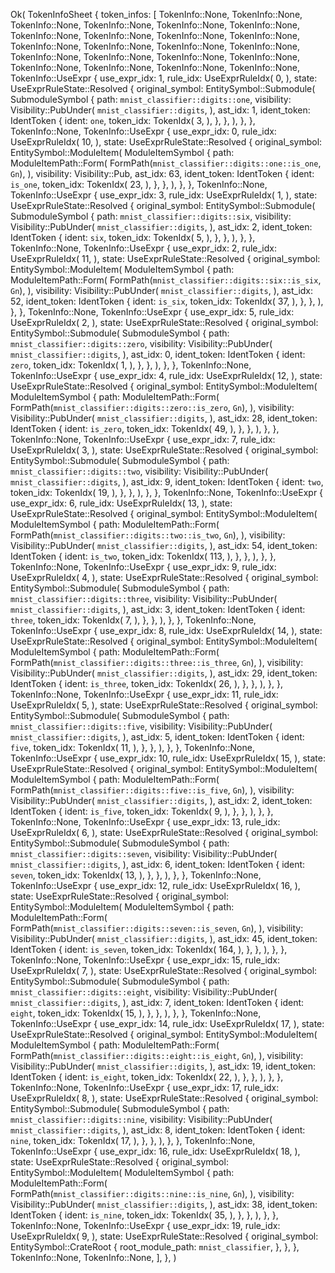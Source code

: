 Ok(
    TokenInfoSheet {
        token_infos: [
            TokenInfo::None,
            TokenInfo::None,
            TokenInfo::None,
            TokenInfo::None,
            TokenInfo::None,
            TokenInfo::None,
            TokenInfo::None,
            TokenInfo::None,
            TokenInfo::None,
            TokenInfo::None,
            TokenInfo::None,
            TokenInfo::None,
            TokenInfo::None,
            TokenInfo::None,
            TokenInfo::None,
            TokenInfo::None,
            TokenInfo::None,
            TokenInfo::None,
            TokenInfo::None,
            TokenInfo::None,
            TokenInfo::None,
            TokenInfo::None,
            TokenInfo::UseExpr {
                use_expr_idx: 1,
                rule_idx: UseExprRuleIdx(
                    0,
                ),
                state: UseExprRuleState::Resolved {
                    original_symbol: EntitySymbol::Submodule(
                        SubmoduleSymbol {
                            path: `mnist_classifier::digits::one`,
                            visibility: Visibility::PubUnder(
                                `mnist_classifier::digits`,
                            ),
                            ast_idx: 1,
                            ident_token: IdentToken {
                                ident: `one`,
                                token_idx: TokenIdx(
                                    3,
                                ),
                            },
                        },
                    ),
                },
            },
            TokenInfo::None,
            TokenInfo::UseExpr {
                use_expr_idx: 0,
                rule_idx: UseExprRuleIdx(
                    10,
                ),
                state: UseExprRuleState::Resolved {
                    original_symbol: EntitySymbol::ModuleItem(
                        ModuleItemSymbol {
                            path: ModuleItemPath::Form(
                                FormPath(`mnist_classifier::digits::one::is_one`, `Gn`),
                            ),
                            visibility: Visibility::Pub,
                            ast_idx: 63,
                            ident_token: IdentToken {
                                ident: `is_one`,
                                token_idx: TokenIdx(
                                    23,
                                ),
                            },
                        },
                    ),
                },
            },
            TokenInfo::None,
            TokenInfo::UseExpr {
                use_expr_idx: 3,
                rule_idx: UseExprRuleIdx(
                    1,
                ),
                state: UseExprRuleState::Resolved {
                    original_symbol: EntitySymbol::Submodule(
                        SubmoduleSymbol {
                            path: `mnist_classifier::digits::six`,
                            visibility: Visibility::PubUnder(
                                `mnist_classifier::digits`,
                            ),
                            ast_idx: 2,
                            ident_token: IdentToken {
                                ident: `six`,
                                token_idx: TokenIdx(
                                    5,
                                ),
                            },
                        },
                    ),
                },
            },
            TokenInfo::None,
            TokenInfo::UseExpr {
                use_expr_idx: 2,
                rule_idx: UseExprRuleIdx(
                    11,
                ),
                state: UseExprRuleState::Resolved {
                    original_symbol: EntitySymbol::ModuleItem(
                        ModuleItemSymbol {
                            path: ModuleItemPath::Form(
                                FormPath(`mnist_classifier::digits::six::is_six`, `Gn`),
                            ),
                            visibility: Visibility::PubUnder(
                                `mnist_classifier::digits`,
                            ),
                            ast_idx: 52,
                            ident_token: IdentToken {
                                ident: `is_six`,
                                token_idx: TokenIdx(
                                    37,
                                ),
                            },
                        },
                    ),
                },
            },
            TokenInfo::None,
            TokenInfo::UseExpr {
                use_expr_idx: 5,
                rule_idx: UseExprRuleIdx(
                    2,
                ),
                state: UseExprRuleState::Resolved {
                    original_symbol: EntitySymbol::Submodule(
                        SubmoduleSymbol {
                            path: `mnist_classifier::digits::zero`,
                            visibility: Visibility::PubUnder(
                                `mnist_classifier::digits`,
                            ),
                            ast_idx: 0,
                            ident_token: IdentToken {
                                ident: `zero`,
                                token_idx: TokenIdx(
                                    1,
                                ),
                            },
                        },
                    ),
                },
            },
            TokenInfo::None,
            TokenInfo::UseExpr {
                use_expr_idx: 4,
                rule_idx: UseExprRuleIdx(
                    12,
                ),
                state: UseExprRuleState::Resolved {
                    original_symbol: EntitySymbol::ModuleItem(
                        ModuleItemSymbol {
                            path: ModuleItemPath::Form(
                                FormPath(`mnist_classifier::digits::zero::is_zero`, `Gn`),
                            ),
                            visibility: Visibility::PubUnder(
                                `mnist_classifier::digits`,
                            ),
                            ast_idx: 28,
                            ident_token: IdentToken {
                                ident: `is_zero`,
                                token_idx: TokenIdx(
                                    49,
                                ),
                            },
                        },
                    ),
                },
            },
            TokenInfo::None,
            TokenInfo::UseExpr {
                use_expr_idx: 7,
                rule_idx: UseExprRuleIdx(
                    3,
                ),
                state: UseExprRuleState::Resolved {
                    original_symbol: EntitySymbol::Submodule(
                        SubmoduleSymbol {
                            path: `mnist_classifier::digits::two`,
                            visibility: Visibility::PubUnder(
                                `mnist_classifier::digits`,
                            ),
                            ast_idx: 9,
                            ident_token: IdentToken {
                                ident: `two`,
                                token_idx: TokenIdx(
                                    19,
                                ),
                            },
                        },
                    ),
                },
            },
            TokenInfo::None,
            TokenInfo::UseExpr {
                use_expr_idx: 6,
                rule_idx: UseExprRuleIdx(
                    13,
                ),
                state: UseExprRuleState::Resolved {
                    original_symbol: EntitySymbol::ModuleItem(
                        ModuleItemSymbol {
                            path: ModuleItemPath::Form(
                                FormPath(`mnist_classifier::digits::two::is_two`, `Gn`),
                            ),
                            visibility: Visibility::PubUnder(
                                `mnist_classifier::digits`,
                            ),
                            ast_idx: 54,
                            ident_token: IdentToken {
                                ident: `is_two`,
                                token_idx: TokenIdx(
                                    113,
                                ),
                            },
                        },
                    ),
                },
            },
            TokenInfo::None,
            TokenInfo::UseExpr {
                use_expr_idx: 9,
                rule_idx: UseExprRuleIdx(
                    4,
                ),
                state: UseExprRuleState::Resolved {
                    original_symbol: EntitySymbol::Submodule(
                        SubmoduleSymbol {
                            path: `mnist_classifier::digits::three`,
                            visibility: Visibility::PubUnder(
                                `mnist_classifier::digits`,
                            ),
                            ast_idx: 3,
                            ident_token: IdentToken {
                                ident: `three`,
                                token_idx: TokenIdx(
                                    7,
                                ),
                            },
                        },
                    ),
                },
            },
            TokenInfo::None,
            TokenInfo::UseExpr {
                use_expr_idx: 8,
                rule_idx: UseExprRuleIdx(
                    14,
                ),
                state: UseExprRuleState::Resolved {
                    original_symbol: EntitySymbol::ModuleItem(
                        ModuleItemSymbol {
                            path: ModuleItemPath::Form(
                                FormPath(`mnist_classifier::digits::three::is_three`, `Gn`),
                            ),
                            visibility: Visibility::PubUnder(
                                `mnist_classifier::digits`,
                            ),
                            ast_idx: 29,
                            ident_token: IdentToken {
                                ident: `is_three`,
                                token_idx: TokenIdx(
                                    26,
                                ),
                            },
                        },
                    ),
                },
            },
            TokenInfo::None,
            TokenInfo::UseExpr {
                use_expr_idx: 11,
                rule_idx: UseExprRuleIdx(
                    5,
                ),
                state: UseExprRuleState::Resolved {
                    original_symbol: EntitySymbol::Submodule(
                        SubmoduleSymbol {
                            path: `mnist_classifier::digits::five`,
                            visibility: Visibility::PubUnder(
                                `mnist_classifier::digits`,
                            ),
                            ast_idx: 5,
                            ident_token: IdentToken {
                                ident: `five`,
                                token_idx: TokenIdx(
                                    11,
                                ),
                            },
                        },
                    ),
                },
            },
            TokenInfo::None,
            TokenInfo::UseExpr {
                use_expr_idx: 10,
                rule_idx: UseExprRuleIdx(
                    15,
                ),
                state: UseExprRuleState::Resolved {
                    original_symbol: EntitySymbol::ModuleItem(
                        ModuleItemSymbol {
                            path: ModuleItemPath::Form(
                                FormPath(`mnist_classifier::digits::five::is_five`, `Gn`),
                            ),
                            visibility: Visibility::PubUnder(
                                `mnist_classifier::digits`,
                            ),
                            ast_idx: 2,
                            ident_token: IdentToken {
                                ident: `is_five`,
                                token_idx: TokenIdx(
                                    9,
                                ),
                            },
                        },
                    ),
                },
            },
            TokenInfo::None,
            TokenInfo::UseExpr {
                use_expr_idx: 13,
                rule_idx: UseExprRuleIdx(
                    6,
                ),
                state: UseExprRuleState::Resolved {
                    original_symbol: EntitySymbol::Submodule(
                        SubmoduleSymbol {
                            path: `mnist_classifier::digits::seven`,
                            visibility: Visibility::PubUnder(
                                `mnist_classifier::digits`,
                            ),
                            ast_idx: 6,
                            ident_token: IdentToken {
                                ident: `seven`,
                                token_idx: TokenIdx(
                                    13,
                                ),
                            },
                        },
                    ),
                },
            },
            TokenInfo::None,
            TokenInfo::UseExpr {
                use_expr_idx: 12,
                rule_idx: UseExprRuleIdx(
                    16,
                ),
                state: UseExprRuleState::Resolved {
                    original_symbol: EntitySymbol::ModuleItem(
                        ModuleItemSymbol {
                            path: ModuleItemPath::Form(
                                FormPath(`mnist_classifier::digits::seven::is_seven`, `Gn`),
                            ),
                            visibility: Visibility::PubUnder(
                                `mnist_classifier::digits`,
                            ),
                            ast_idx: 45,
                            ident_token: IdentToken {
                                ident: `is_seven`,
                                token_idx: TokenIdx(
                                    164,
                                ),
                            },
                        },
                    ),
                },
            },
            TokenInfo::None,
            TokenInfo::UseExpr {
                use_expr_idx: 15,
                rule_idx: UseExprRuleIdx(
                    7,
                ),
                state: UseExprRuleState::Resolved {
                    original_symbol: EntitySymbol::Submodule(
                        SubmoduleSymbol {
                            path: `mnist_classifier::digits::eight`,
                            visibility: Visibility::PubUnder(
                                `mnist_classifier::digits`,
                            ),
                            ast_idx: 7,
                            ident_token: IdentToken {
                                ident: `eight`,
                                token_idx: TokenIdx(
                                    15,
                                ),
                            },
                        },
                    ),
                },
            },
            TokenInfo::None,
            TokenInfo::UseExpr {
                use_expr_idx: 14,
                rule_idx: UseExprRuleIdx(
                    17,
                ),
                state: UseExprRuleState::Resolved {
                    original_symbol: EntitySymbol::ModuleItem(
                        ModuleItemSymbol {
                            path: ModuleItemPath::Form(
                                FormPath(`mnist_classifier::digits::eight::is_eight`, `Gn`),
                            ),
                            visibility: Visibility::PubUnder(
                                `mnist_classifier::digits`,
                            ),
                            ast_idx: 19,
                            ident_token: IdentToken {
                                ident: `is_eight`,
                                token_idx: TokenIdx(
                                    22,
                                ),
                            },
                        },
                    ),
                },
            },
            TokenInfo::None,
            TokenInfo::UseExpr {
                use_expr_idx: 17,
                rule_idx: UseExprRuleIdx(
                    8,
                ),
                state: UseExprRuleState::Resolved {
                    original_symbol: EntitySymbol::Submodule(
                        SubmoduleSymbol {
                            path: `mnist_classifier::digits::nine`,
                            visibility: Visibility::PubUnder(
                                `mnist_classifier::digits`,
                            ),
                            ast_idx: 8,
                            ident_token: IdentToken {
                                ident: `nine`,
                                token_idx: TokenIdx(
                                    17,
                                ),
                            },
                        },
                    ),
                },
            },
            TokenInfo::None,
            TokenInfo::UseExpr {
                use_expr_idx: 16,
                rule_idx: UseExprRuleIdx(
                    18,
                ),
                state: UseExprRuleState::Resolved {
                    original_symbol: EntitySymbol::ModuleItem(
                        ModuleItemSymbol {
                            path: ModuleItemPath::Form(
                                FormPath(`mnist_classifier::digits::nine::is_nine`, `Gn`),
                            ),
                            visibility: Visibility::PubUnder(
                                `mnist_classifier::digits`,
                            ),
                            ast_idx: 38,
                            ident_token: IdentToken {
                                ident: `is_nine`,
                                token_idx: TokenIdx(
                                    35,
                                ),
                            },
                        },
                    ),
                },
            },
            TokenInfo::None,
            TokenInfo::UseExpr {
                use_expr_idx: 19,
                rule_idx: UseExprRuleIdx(
                    9,
                ),
                state: UseExprRuleState::Resolved {
                    original_symbol: EntitySymbol::CrateRoot {
                        root_module_path: `mnist_classifier`,
                    },
                },
            },
            TokenInfo::None,
            TokenInfo::None,
        ],
    },
)